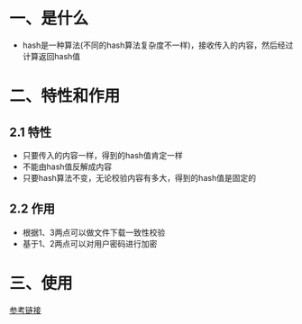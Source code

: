 # 一、是什么

- hash是一种算法(不同的hash算法复杂度不一样)，接收传入的内容，然后经过计算返回hash值

# 二、特性和作用

## 2.1 特性

- 只要传入的内容一样，得到的hash值肯定一样
- 不能由hash值反解成内容
- 只要hash算法不变，无论校验内容有多大，得到的hash值是固定的

## 2.2 作用

- 根据1、3两点可以做文件下载一致性校验
- 基于1、2两点可以对用户密码进行加密

# 三、使用

[参考链接](https://blog.csdn.net/dreaming_coder/article/details/108247249) 